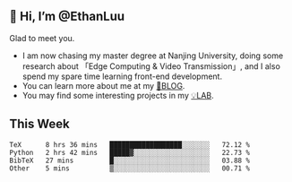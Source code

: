 ## 👋 Hi, I’m @EthanLuu

Glad to meet you.

- I am now chasing my master degree at Nanjing University, doing some research about 「Edge Computing & Video Transmission」, and I also spend my spare time learning front-end development.
- You can learn more about me at my [📝BLOG](https://blog.ethanloo.cn).
- You may find some interesting projects in my [💡LAB](https://lab.ethanloo.cn).

## This Week
<!--START_SECTION:waka-->

```text
TeX      8 hrs 36 mins   ██████████████████░░░░░░░   72.12 %
Python   2 hrs 42 mins   █████▓░░░░░░░░░░░░░░░░░░░   22.73 %
BibTeX   27 mins         █░░░░░░░░░░░░░░░░░░░░░░░░   03.88 %
Other    5 mins          ▒░░░░░░░░░░░░░░░░░░░░░░░░   00.71 %
```

<!--END_SECTION:waka-->
